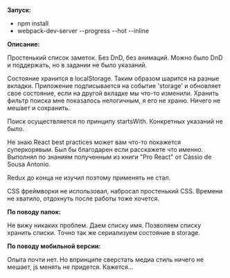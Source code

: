 **Запуск:**

- npm install
- webpack-dev-server --progress --hot --inline

**Описание:**

Простенький список заметок. Без DnD, без анимаций. 
Можно было DnD и поддержать, но в задании не было указаний.

Состояние хранится в localStorage. Таким образом шарится на разные вкладки.
Приложение подписывается на событие 'storage' и обновляет свое состояние, если на другой вкладке мы что-то изменили.
Хранить фильтр поиска мне показалось нелогичным, я его не храню. Ничего не мешает и сохранить.

Поиск осуществляется по принципу startsWith. Конкретных указаний не было. 

Не знаю React best practices может вам что-то покажется суперкорявым. Был бы благодарен если расскажете что именно.
Выполнял по знаниям полученным из книги "Pro React" от Cássio de Sousa Antonio.

Redux до конца не изучил поэтому применять не стал.

CSS фреймворки не использовал, набросал простенький CSS. Времени не хватило, отдохнуть после работы тоже хочется.

**По поводу папок:**

Не вижу никаких проблем. Даем списку имя. Позволяем списку хранить списки. Точно так же сериализуем состояние в storage.

   **По поводу мобильной версии:**

Опыта почти нет. Но впринципе сверстать медиа стиль ничего не мешает, js менять не придется. Кажется...


